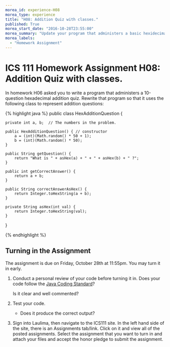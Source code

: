 ```yaml
---
morea_id: experience-H08
morea_type: experience
title: "H08: Addition Quiz with classes."
published: True
morea_start_date: "2016-10-28T23:55:00"
morea_summary: "Update your program that administers a basic hexidecimal addition quiz."
morea_labels: 
  - "Homework Assignment"
---
```


# ICS 111 Homework Assignment H08: Addition Quiz with classes.

In homework H06 asked you to write a program that administers a 10-question hexadecimal addition quiz. Rewrite that program so that it uses the following class to represent addition questions:

{% highlight java %}
public class HexAdditionQuestion {

    private int a, b;  // The numbers in the problem.

    public HexAdditionQuestion() { // constructor
        a = (int)(Math.random() * 50 + 1);
        b = (int)(Math.random() * 50);
    }

    public String getQuestion() {
        return "What is " + asHex(a) + " + " + asHex(b) + " ?";
    }

    public int getCorrectAnswer() {
        return a + b;
    }
    
    public String correctAnswerAsHex() {
        return Integer.toHexString(a + b);
    }
    
    private String asHex(int val) {
        return Integer.toHexString(val);
    }
}

{% endhighlight %}


## Turning in the Assignment

The assignment is due on Friday, October 28th at 11:55pm. You may turn it in early. 

1. Conduct a personal review of your code before turning it in. Does your code follow the [Java Coding Standard](../references/reading-java-coding-standard.html)?

   Is it clear and well commented?

2. Test your code.

    * Does it produce the correct output? 

3. Sign into Laulima, then navigate to the ICS111 site. In the left hand side of the site, there is an Assignments tab/link.  Click on it and view all of the posted assignments. Select the assignment that you want to turn in and attach your files and accept the honor pledge to submit the assignment.
  
